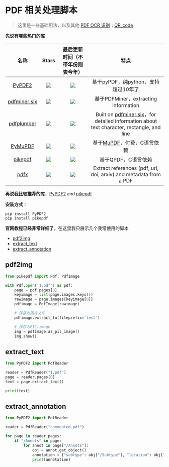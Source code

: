 # PDF 相关处理脚本

> 这里是一些基础用法，以及其他 [PDF OCR 识别](https://github.com/yzy1996/Python-Code/tree/master/Data-Processing/for_pdf/OCR)；[QR_code](https://github.com/yzy1996/Python-Code/tree/master/Data-Processing/for_pdf/QR_code)



**先说有哪些热门的库**

|                           名称                           |                            Stars                             |               最后更新时间（不带年份则表今年）               |                             特点                             |
| :------------------------------------------------------: | :----------------------------------------------------------: | :----------------------------------------------------------: | :----------------------------------------------------------: |
|        [PyPDF2](https://github.com/py-pdf/PyPDF2)        | ![](https://img.shields.io/github/stars/py-pdf/PyPDF2?style=social) | ![](https://img.shields.io/github/last-commit/py-pdf/PyPDF2) |             基于pyPDF，纯python，支持超过10年了              |
| [pdfminer.six](https://github.com/pdfminer/pdfminer.six) | ![](https://img.shields.io/github/stars/pdfminer/pdfminer.six?style=social) | ![](https://img.shields.io/github/last-commit/pdfminer/pdfminer.six) |             基于PDFMiner，extracting information             |
|    [pdfplumber](https://github.com/jsvine/pdfplumber)    | ![](https://img.shields.io/github/stars/jsvine/pdfplumber?style=social) | ![](https://img.shields.io/github/last-commit/jsvine/pdfplumber) | Built on [pdfminer.six](https://github.com/pdfminer/pdfminer.six)，for detailed information about text character, rectangle, and line |
|      [PyMuPDF](https://github.com/pymupdf/PyMuPDF)       | ![](https://img.shields.io/github/stars/pymupdf/PyMuPDF?style=social) | ![](https://img.shields.io/github/last-commit/pymupdf/PyMuPDF) |       基于[MuPDF](https://mupdf.com/)，付费，C语言依赖       |
|      [pikepdf](https://github.com/pikepdf/pikepdf)       | ![](https://img.shields.io/github/stars/pikepdf/pikepdf?style=social) | ![](https://img.shields.io/github/last-commit/pikepdf/pikepdf) |     基于[QPDF](https://github.com/qpdf/qpdf)，C语言依赖      |
|        [pdfx](https://github.com/metachris/pdfx)         | ![](https://img.shields.io/github/stars/metachris/pdfx?style=social) | ![](https://img.shields.io/github/last-commit/metachris/pdfx) | Extract references (pdf, url, doi, arxiv) and metadata from a PDF |

**再说我比较推荐的库**，[PyPDF2](https://github.com/py-pdf/PyPDF2) and [pikepdf](https://github.com/pikepdf/pikepdf)

**安装方式**：

```shell
pip install PyPDF2
pip install pikepdf
```

**官网教程已经非常详细了**，在这里我只展示几个我常使用的脚本

- [pdf2img](#pdf2img)
- [extract_text](#extract_text)
- [extract_annotation](#extract_annotation)



## pdf2img

```python
from pikepdf import Pdf, PdfImage

with Pdf.open('1.pdf') as pdf:
    page = pdf.pages[0]
    keyimage = list(page.images.keys())
    rawimage = page.images[keyimage[0]]
    pdfimage = PdfImage(rawimage)

    # 保存为图片文件
    pdfimage.extract_to(fileprefix='test')

    # 保存为PIL.image
    img = pdfimage.as_pil_image()
    img.show()
```



## extract_text

```python
from PyPDF2 import PdfReader

reader = PdfReader("1.pdf")
page = reader.pages[0]
text = page.extract_text()

print(text)
```



## extract_annotation

```python
from PyPDF2 import PdfReader

reader = PdfReader("commented.pdf")

for page in reader.pages:
    if "/Annots" in page:
        for annot in page["/Annots"]:
            obj = annot.get_object()
            annotation = {"subtype": obj["/Subtype"], "location": obj["/Rect"]}
            print(annotation)
```











